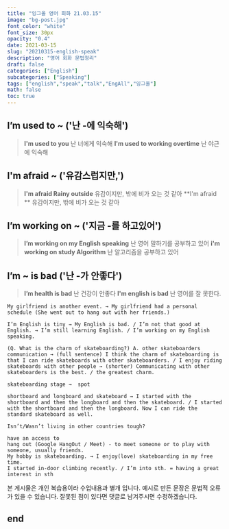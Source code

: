 ```yaml
---
title: "잉그올 영어 회화 21.03.15"
image: "bg-post.jpg"
font_color: "white"
font_size: 30px
opacity: "0.4"
date: 2021-03-15
slug: "20210315-english-speak"
description: "영어 회화 문법정리"
draft: false
categories: ["English"]    
subcategories: ["Speaking"]
tags: ["english","speak","talk","EngAll","잉그올"]
math: false
toc: true
---
```


## 	I’m used to ~ ('난 -에 익숙해')
> **I'm used to you** 난 너에게 익숙해
> **I'm used to working overtime** 난 야근에 익숙해


## 	I'm afraid ~ ('유감스럽지만,')
> **I'm afraid Rainy outside** 유감이지만, 밖에 비가 오는 것 같아
> **I'm afraid ** 유감이지만, 밖에 비가 오는 것 같아



## 	 I’m working on ~ ('지금 -를 하고있어')
> **I’m working on my English speaking** 난 영어 말하기를 공부하고 있어
> **i'm working on study Algorithm** 난 알고리즘을 공부하고 있어

## 	 I’m ~ is bad ('난 -가 안좋다')
> **I’m health is bad** 난 건강이 안좋다
> **I'm english is bad** 난 영어를 잘 못한다.




```
My girlfriend is another event. → My girlfriend had a personal schedule (She went out to hang out with her friends.)

I’m English is tiny → My English is bad. / I’m not that good at English. → I’m still learning English. / I’m working on my English speaking.

(Q. What is the charm of skateboarding?) A. other skateboarders communication → (full sentence) I think the charm of skateboarding is that I can ride skateboards with other skateboarders. / I enjoy riding skateboards with other people → (shorter) Communicating with other skateboarders is the best. / the greatest charm. 

skateboarding stage →  spot

shortboard and longboard and skateboard → I started with the shortboard and then the longboard and then the skateboard. / I started with the shortboard and then the longboard. Now I can ride the standard skateboard as well.

Isn’t/Wasn’t living in other countries tough?

have an access to
hang out (Google HangOut / Meet) - to meet someone or to play with someone, usually friends.
My hobby is skateboarding. → I enjoy(love) skateboarding in my free time.
I started in-door climbing recently. / I’m into sth. = having a great interest in sth

```

본 게시물은 개인 복습용이라 수업내용과 별개 입니다.
예시로 만든 문장은 문법적 오류가 있을 수 있습니다. 
잘못된 점이 있다면 댓글로 남겨주시면 수정하겠습니다. 

## end
